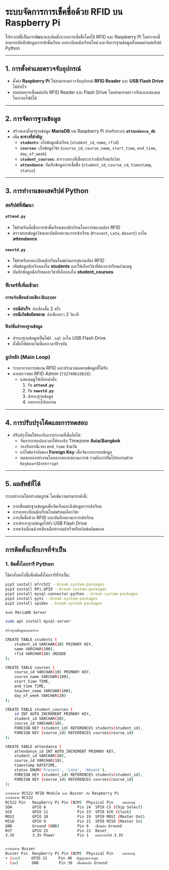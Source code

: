 # ระบบจัดการการเช็คชื่อด้วย RFID บน Raspberry Pi

โปรเจกต์นี้เป็นการพัฒนาและติดตั้งระบบการเช็คชื่อโดยใช้ RFID และ Raspberry Pi โดยระบบนี้สามารถบันทึกข้อมูลการเข้าชั้นเรียน ลงทะเบียนนักเรียนใหม่ และจัดการฐานข้อมูลทั้งหมดผ่านสคริปต์ Python

---

## 1. **การตั้งค่าและตรวจจับอุปกรณ์**

- ตั้งค่า **Raspberry Pi** ให้สามารถตรวจจับอุปกรณ์ **RFID Reader** และ **USB Flash Drive** ได้สำเร็จ
- ทดสอบการเชื่อมต่อกับ RFID Reader และ Flash Drive โดยสามารถตรวจจับและแสดงผลในระบบไฟล์ได้

---

## 2. **การจัดการฐานข้อมูล**

- สร้างและตั้งค่าฐานข้อมูล **MariaDB** บน Raspberry Pi สำหรับระบบ **`attendance_db`**
- เพิ่ม **ตารางที่สำคัญ**:
  - **`students`**: เก็บข้อมูลนักเรียน (`student_id`, `name`, `rfid`)
  - **`courses`**: เก็บข้อมูลวิชา (`course_id`, `course_name`, `start_time`, `end_time`, `day_of_week`)
  - **`student_courses`**: ตารางกลางที่เชื่อมระหว่างนักเรียนกับวิชา
  - **`attendance`**: บันทึกข้อมูลการเช็คชื่อ (`student_id`, `course_id`, `timestamp`, `status`)

---

## 3. **การทำงานของสคริปต์ Python**

### **สคริปต์ที่พัฒนา**
#### **`attend.py`**
- ใช้สำหรับเช็คชื่อการเข้าชั้นเรียนของนักเรียนโดยการสแกนบัตร RFID
- ตรวจสอบข้อมูลวิชาและบันทึกสถานะการเข้าเรียน (`Present`, `Late`, `Absent`) ลงใน **attendance**

#### **`newstd.py`**
- ใช้สำหรับลงทะเบียนนักเรียนใหม่ผ่านการสแกนบัตร RFID
- เพิ่มข้อมูลนักเรียนลงใน **students** และให้เลือกวิชาที่ต้องการเรียนผ่านเมนู
- บันทึกข้อมูลนักเรียนและวิชาที่เลือกลงใน **student_courses**

### **ฟีเจอร์ที่เพิ่มเข้ามา**
#### **การแจ้งเตือนด้วยเสียง Buzzer**
- **กรณีสำเร็จ**: ส่งเสียงสั้น 2 ครั้ง
- **กรณีเกิดข้อผิดพลาด**: ส่งเสียงยาว 2 วินาที

#### **ฟังก์ชันสำรองฐานข้อมูล**
- สำรองฐานข้อมูลเป็นไฟล์ `.sql` ลงใน USB Flash Drive
- ตั้งชื่อไฟล์ตามวันที่และเวลาปัจจุบัน

### **ลูปหลัก (Main Loop)**
- ระบบจะรอการสแกน RFID และประมวลผลตามข้อมูลที่ได้รับ
- หากตรวจพบ RFID Admin (`732749633633`):
  - แสดงเมนูให้เลือกคำสั่ง:
    1. รัน **`attend.py`**
    2. รัน **`newstd.py`**
    3. สำรองฐานข้อมูล
    4. ออกจากโปรแกรม

---

## 4. **การปรับปรุงโค้ดและการทดสอบ**

- ปรับปรุงโค้ดให้รองรับการทำงานที่เชื่อถือได้:
  - จัดการการแปลงเวลาให้รองรับ Timezone **Asia/Bangkok**
  - รองรับกรณีเวลา `end_time` ข้ามวัน
  - แก้ไขข้อจำกัดของ **Foreign Key** เพื่อจัดการการลบข้อมูล
  - ทดสอบการทำงานในหลากหลายสถานการณ์ รวมถึงการปิดโปรแกรมด้วย `KeyboardInterrupt`

---

## 5. **ผลลัพธ์ที่ได้**

ระบบทำงานได้อย่างสมบูรณ์ โดยมีความสามารถดังนี้:
- การเชื่อมต่อฐานข้อมูลเพื่อจัดเก็บและดึงข้อมูลการเข้าเรียน
- การลงทะเบียนนักเรียนใหม่พร้อมเลือกวิชา
- การเช็คชื่อด้วย RFID และบันทึกสถานะการเข้าเรียน
- การสำรองฐานข้อมูลไปยัง USB Flash Drive
- การแจ้งเตือนด้วยเสียงเมื่อทำงานสำเร็จหรือเกิดข้อผิดพลาด

---

## การติดตั้งแพ็กเกจที่จำเป็น

### 1. ติดตั้งไลบรารี Python
ใช้คำสั่งต่อไปนี้เพื่อติดตั้งไลบรารีที่จำเป็น:
```bash
pip3 install mfrc522 --break-system-packages
pip3 install RPi.GPIO --break-system-packages
pip3 install mysql-connector-python --break-system-packages
pip3 install pytz --break-system-packages
pip3 install spidev --break-system-packages

ติดตั้ง MariaDB Server

sudo apt install mysql-server

สร้างฐานข้อมูลและตาราง

CREATE TABLE students (
    student_id VARCHAR(20) PRIMARY KEY,
    name VARCHAR(100),
    rfid VARCHAR(20) UNIQUE
);

CREATE TABLE courses (
    course_id VARCHAR(10) PRIMARY KEY,
    course_name VARCHAR(100),
    start_time TIME,
    end_time TIME,
    teacher_name VARCHAR(100),
    day_of_week VARCHAR(20)
);

CREATE TABLE student_courses (
    id INT AUTO_INCREMENT PRIMARY KEY,
    student_id VARCHAR(20),
    course_id VARCHAR(10),
    FOREIGN KEY (student_id) REFERENCES students(student_id),
    FOREIGN KEY (course_id) REFERENCES courses(course_id)
);

CREATE TABLE attendance (
    attendance_id INT AUTO_INCREMENT PRIMARY KEY,
    student_id VARCHAR(20),
    course_id VARCHAR(10),
    timestamp DATETIME,
    status ENUM('Present', 'Late', 'Absent'),
    FOREIGN KEY (student_id) REFERENCES students(student_id),
    FOREIGN KEY (course_id) REFERENCES courses(course_id)
);

การต่อสาย RC522 RFID Module และ Buzzer กับ Raspberry Pi
การต่อสาย RC522
RC522 Pin	Raspberry Pi Pin (BCM)	Physical Pin	หมายเหตุ
SDA	        GPIO 8	            Pin 24	SPI0 CS (Chip Select)
SCK	        GPIO 11	            Pin 23	SPI0 SCK (Clock)
MOSI	    GPIO 10	            Pin 19	SPI0 MOSI (Master Out)
MISO	    GPIO 9	            Pin 21	SPI0 MISO (Master In)
GND	        Ground (GND)        Pin 6	เชื่อมต่อ Ground
RST	        GPIO 25	            Pin 22	Reset
3.3V	    3.3V Power	        Pin 1	แหล่งจ่ายไฟ 3.3V


การต่อสาย Buzzer
Buzzer Pin	Raspberry Pi Pin (BCM)	Physical Pin	หมายเหตุ
+ (บวก)	    GPIO 21	    Pin 40	สัญญาณควบคุม
- (ลบ)	    GND	        Pin 39	เชื่อมต่อกับ Ground